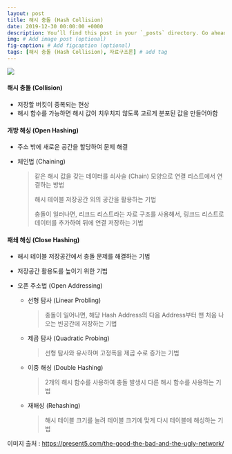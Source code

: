 ```yaml
---
layout: post
title: 해시 충돌 (Hash Collision)
date: 2019-12-30 00:00:00 +0000
description: You’ll find this post in your `_posts` directory. Go ahead and edit it and re-build the site to see your changes. # Add post description (optional)
img: # Add image post (optional)
fig-caption: # Add figcaption (optional)
tags: [해시 충돌 (Hash Collision), 자료구조론] # add tag
---
```


<img src ="https://user-images.githubusercontent.com/37543606/71568098-c817f480-2b07-11ea-8e36-b6eccbc52d83.jpg"/>



#### 해시 충돌 (Collision)

- 저장할 버킷이 중복되는 현상
- 해시 함수를 가능하면 해시 값이 치우치지 않도록 고르게 분포된 값을 만들어야함



#### 개방 해싱 (Open Hashing) 

- 주소 밖에 새로운 공간을 할당하여 문제 해결

- 체인법 (Chaining)

  > 같은 해시 값을 갖는 데이터를 쇠사슬 (Chain) 모양으로 연결 리스트에서 연결하는 방법
  >
  > 해시 테이블 저장공간 외의 공간을 활용하는 기법
  >
  > 충돌이 일러나면, 리크드 리스트라는 자료 구조를 사용해서, 링크드 리스트로 데이터를 추가하여 뒤에 연결 저장하는 기법



#### 패쇄 해싱 (Close Hashing)

- 해시 테이블 저장공간에서 충돌 문제를 해결하는 기법

- 저장공간 활용도를 높이기 위한 기법

- 오픈 주소법 (Open Addressing)

  - 선형 탐사 (Linear Probling)

    > 충돌이 일어나면, 해당 Hash Address의 다음 Address부터 맨 처음 나오는 빈공간에 저장하는 기법

  - 제곱 탐사 (Quadratic Probing)

    > 선형 탐사와 유사하며 고정폭을 제곱 수로 증가는 기법

  - 이중 해싱 (Double Hashing)

    > 2개의 해시 함수를 사용하여 충돌 발생시 다른 해시 함수를 사용하는 기법

  - 재해싱 (Rehashing)

    > 해시 테이블 크기를 늘려 테이블 크기에 맞게 다시 테이블에 해싱하는 기법



이미지 출처 : https://present5.com/the-good-the-bad-and-the-ugly-network/